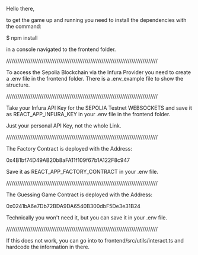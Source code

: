 Hello there,

to get the game up and running you need to install the dependencies with the command:

$ npm install 

in a console navigated to the frontend folder.

/////////////////////////////////////////////////////////////////////////////////

To access the Sepolia Blockchain via the Infura Provider you need to create a .env file in the frontend folder.
There is a .env_example file to show the structure.

/////////////////////////////////////////////////////////////////////////////////

Take your Infura API Key for the SEPOLIA Testnet WEBSOCKETS and save it as REACT_APP_INFURA_KEY in your .env file in the frontend folder.

Just your personal API Key, not the whole Link.

/////////////////////////////////////////////////////////////////////////////////

The Factory Contract is deployed with the Address:

0x4B1bf74D49AB20b8aFA11f109f67b1A122F8c947

Save it as REACT_APP_FACTORY_CONTRACT in your .env file.

/////////////////////////////////////////////////////////////////////////////////

The Guessing Game Contract is deployed with the Address:

0x0241bA6e7Db72BDA9DA6540B300dbF5De3e31B24

Technically you won't need it, but you can save it in your .env file.

/////////////////////////////////////////////////////////////////////////////////

If this does not work, you can go into to frontend/src/utils/interact.ts and hardcode the information in there.



